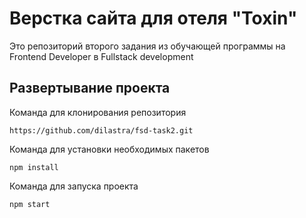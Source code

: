 # Верстка сайта для отеля "Toxin"

Это репозиторий второго задания из обучающей программы на Frontend Developer в Fullstack development

## Развертывание проекта

Команда для клонирования репозитория

```
https://github.com/dilastra/fsd-task2.git
```

Команда для установки необходимых пакетов

```
npm install
```

Команда для запуска проекта

```
npm start
```
